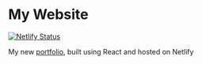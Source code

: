 # My Website
[![Netlify Status](https://api.netlify.com/api/v1/badges/3eeeacbd-e30a-48d4-8c96-82a7aefabdcf/deploy-status)](https://app.netlify.com/sites/chrisyates/deploys)

My new [portfolio](https://totalchris.com/), built using React and hosted on Netlify
